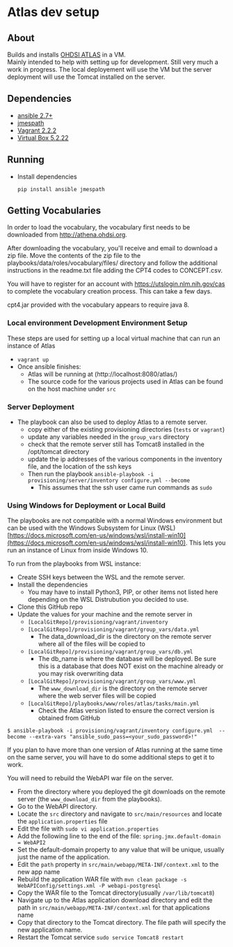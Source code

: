 # Atlas dev setup

## About 
Builds and installs [OHDSI ATLAS](https://www.ohdsi.org/atlas-a-unified-interface-for-the-ohdsi-tools/) in a VM.  
Mainly intended to help with setting up for development. Still very much a work in progress. The local deployement will use the VM but
the server deployment will use the Tomcat installed on the server.  

## Dependencies
* [ansible 2.7+](https://docs.ansible.com/ansible/latest/installation_guide/intro_installation.html)
* [jmespath](https://pypi.org/project/jmespath/)
* [Vagrant 2.2.2](https://www.vagrantup.com/intro/getting-started/install.html)
* [Virtual Box 5.2.22](https://www.vagrantup.com/intro/getting-started/install.html)

## Running
* Install dependencies
    ```
    pip install ansible jmespath
    ```
## Getting Vocabularies
In order to load the vocabulary, the vocabulary first needs to be downloaded from http://athena.ohdsi.org.

After downloading the vocabulary, you'll receive and email to download a zip file. Move the contents of the zip file to the playbooks/data/roles/vocabulary/files/ directory and follow the additional instructions in the readme.txt file adding the CPT4 codes to CONCEPT.csv.

You will have to register for an account with https://utslogin.nlm.nih.gov/cas to complete the vocabulary creation process.  This can take a few days.

cpt4.jar provided with the vocabulary appears to require java 8. 

### Local environment Development Environment Setup
These steps are used for setting up a local virtual machine that can run an instance of Atlas
* `vagrant up`
* Once ansible finishes: 
    * Atlas will be running at (http://localhost:8080/atlas/)
    * The source code for the various projects used in Atlas can be found on the host machine under `src`
    
### Server Deployment
* The playbook can also be used to deploy Atlas to a remote server.  
    * copy either of the existing provisioning directories (`tests` or `vagrant`)
    * update any variables needed in the `group_vars` directory
	* check that the remote server still has Tomcat8 installed in the /opt/tomcat directory
    * update the ip addresses of the various components in the inventory file, and the location of the ssh keys
    * Then run the playbook `ansible-playbook -i provisioning/server/inventory configure.yml --become`
        * This assumes that the ssh user came run commands as `sudo`

### Using Windows for Deployment or Local Build

The playbooks are not compatible with a normal Windows environment but can be used with the Windows Subsystem for Linux (WSL) [https://docs.microsoft.com/en-us/windows/wsl/install-win10](https://docs.microsoft.com/en-us/windows/wsl/install-win10).  This lets you run an instance of Linux from inside Windows 10.  

To run from the playbooks from WSL instance: 

* Create SSH keys between the WSL and the remote server.
* Install the dependencies
	*	You may have to install Python3, PIP, or other items not listed here depending on the WSL Distrubution you decided to use.
* Clone this GitHub repo 
* Update the values for your machine and the remote server in 
	* `[LocalGitRepo]/provisioning/vagrant/inventory`
	* `[LocalGitRepo]/provisioning/vagrant/group_vars/data.yml`
		* The data_download_dir is the directory on the remote server where all of the files will be copied to
	* `[LocalGitRepo]/provisioning/vagrant/group_vars/db.yml`
		* The db_name is where the database will be deployed. Be sure this is a database that does NOT exist on the machine already or you may risk overwriting data
	* `[LocalGitRepo]/provisioning/vagrant/group_vars/www.yml`
		* The `www_download_dir` is the directory on the remote server where the web server files will be copied
	* `[LocalGitRepo]/playbooks/www/roles/atlas/tasks/main.yml`
		* Check the Atlas version listed to ensure the correct version is obtained from GitHub
			
```
$ ansible-playbook -i provisioning/vagrant/inventory configure.yml  --become --extra-vars "ansible_sudo_pass=<your_sudo_password>!"   
```

If you plan to have more than one version of Atlas running at the same time on the same server, you will have to do some additional steps to get it to work. 

You will need to rebuild the WebAPI war file on the server.  

* From the directory where you deployed the git downloads on the remote server (the `www_download_dir` from the playbooks).  
* Go to the WebAPI directory.  
* Locate the `src` directory and navigate to `src/main/resources` and locate the `application.properties` file
* Edit the file with `sudo vi application.properties`
* Add the following line to the end of the file: `spring.jmx.default-domain = WebAPI2`
 * Set the default-domain property to any value that will be unique, usually just the name of the application.
* Edit the `path` property in `src/main/webapp/META-INF/context.xml`  to the new app name
* Rebuild the application WAR file with `mvn clean package -s WebAPIConfig/settings.xml -P webapi-postgresql`
* Copy the WAR file to the Tomcat directory(usually `/var/lib/tomcat8`)
* Navigate up to the Atlas application download directory and edit the path in `src/main/webapp/META-INF/context.xml` for that applications name
* Copy that directory to the Tomcat directory.  The file path will specify the new application name.
* Restart the Tomcat service `sudo service Tomcat8 restart`
